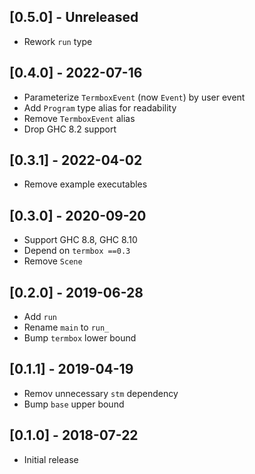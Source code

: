 ## [0.5.0] - Unreleased

- Rework `run` type

## [0.4.0] - 2022-07-16

- Parameterize `TermboxEvent` (now `Event`) by user event
- Add `Program` type alias for readability
- Remove `TermboxEvent` alias
- Drop GHC 8.2 support

## [0.3.1] - 2022-04-02

- Remove example executables

## [0.3.0] - 2020-09-20

- Support GHC 8.8, GHC 8.10
- Depend on `termbox ==0.3`
- Remove `Scene`

## [0.2.0] - 2019-06-28

- Add `run`
- Rename `main` to `run_`
- Bump `termbox` lower bound

## [0.1.1] - 2019-04-19

- Remov unnecessary `stm` dependency
- Bump `base` upper bound

## [0.1.0] - 2018-07-22

- Initial release
